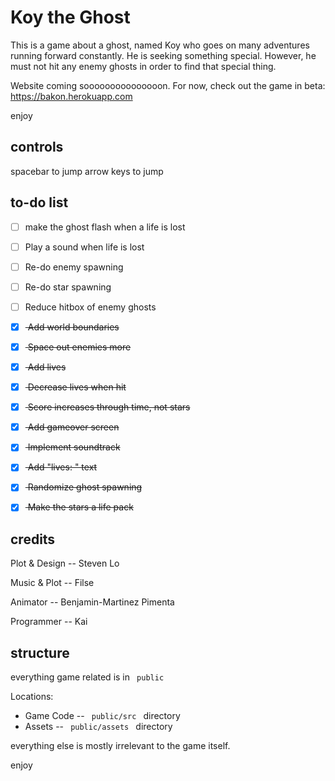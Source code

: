 # Koy the Ghost

This is a game about a ghost, named Koy who goes on many adventures running forward constantly. He is seeking something special. However, he must not hit any enemy ghosts in order to find that special thing. 

Website coming sooooooooooooooon. For now, check out the game in beta: https://bakon.herokuapp.com

enjoy

## controls

spacebar to jump
arrow keys to jump




## to-do list
- [ ] make the ghost flash when a life is lost
- [ ] Play a sound when life is lost
- [ ] Re-do enemy spawning
- [ ] Re-do star spawning
- [ ] Reduce hitbox of enemy ghosts
- [x] <strike> Add world boundaries </strike>
- [x] <strike> Space out enemies more </strike>
- [x] <strike> Add lives </strike> 
- [x] <strike> Decrease lives when hit </strike>
- [x] <strike> Score increases through time, not stars </strike>
- [x] <strike> Add gameover screen </strike> 
- [x] <strike> Implement soundtrack </strike>
- [x] <strike> Add "lives: " text </strike>
- [x] <strike> Randomize ghost spawning </strike>
- [x] <strike> Make the stars a life pack </strike> 


## credits

Plot & Design -- Steven Lo

Music & Plot -- Filse

Animator -- Benjamin-Martinez Pimenta

Programmer -- Kai 


## structure

everything game related is in <code> public </code>

Locations: 
- Game Code -- <code> public/src </code> directory
- Assets -- <code> public/assets </code> directory

everything else is mostly irrelevant to the game itself. 

enjoy
